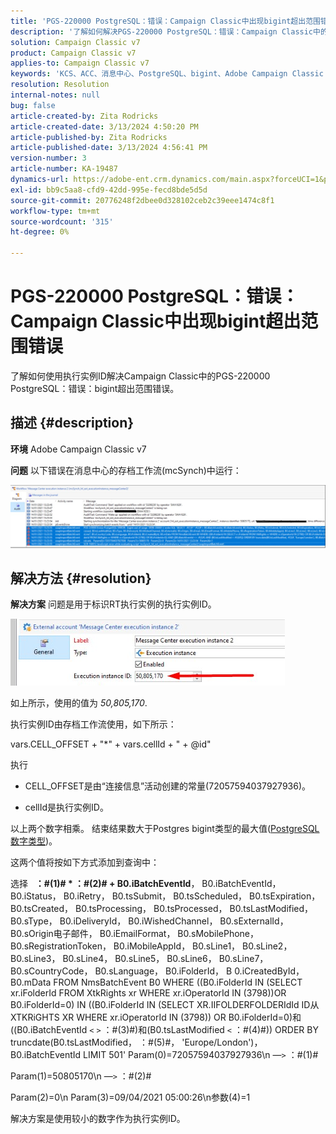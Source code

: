 ```yaml
---
title: 'PGS-220000 PostgreSQL：错误：Campaign Classic中出现bigint超出范围错误'
description: '了解如何解决PGS-220000 PostgreSQL：错误：Campaign Classic中的bigint超出范围错误'
solution: Campaign Classic v7
product: Campaign Classic v7
applies-to: Campaign Classic v7
keywords: 'KCS、ACC、消息中心、PostgreSQL、bigint、Adobe Campaign Classic v7、PGS-220000、错误：bigint超出范围、故障排除'
resolution: Resolution
internal-notes: null
bug: false
article-created-by: Zita Rodricks
article-created-date: 3/13/2024 4:50:20 PM
article-published-by: Zita Rodricks
article-published-date: 3/13/2024 4:56:41 PM
version-number: 3
article-number: KA-19487
dynamics-url: https://adobe-ent.crm.dynamics.com/main.aspx?forceUCI=1&pagetype=entityrecord&etn=knowledgearticle&id=f1155bc4-59e1-ee11-904d-6045bd0065b6
exl-id: bb9c5aa8-cfd9-42dd-995e-fecd8bde5d5d
source-git-commit: 20776248f2dbee0d328102ceb2c39eee1474c8f1
workflow-type: tm+mt
source-wordcount: '315'
ht-degree: 0%

---
```


# PGS-220000 PostgreSQL：错误：Campaign Classic中出现bigint超出范围错误


了解如何使用执行实例ID解决Campaign Classic中的PGS-220000 PostgreSQL：错误：bigint超出范围错误。

## 描述 {#description}


<b>环境</b>
Adobe Campaign Classic v7

<b>问题</b>
以下错误在消息中心的存档工作流(mcSynch)中运行：

![](assets/___f3155bc4-59e1-ee11-904d-6045bd0065b6___.png)




## 解决方法 {#resolution}


<b>解决方案</b>
问题是用于标识RT执行实例的执行实例ID。

![](assets/b19e48ed-65d1-ec11-a7b5-00224809c556.png)

如上所示，使用的值为 *50,805,170*.

执行实例ID由存档工作流使用，如下所示：

vars.CELL_OFFSET + &quot;\*&quot; + vars.cellId + &quot; + @id&quot;

执行

- CELL_OFFSET是由“连接信息”活动创建的常量(72057594037927936)。

- cellId是执行实例ID。

以上两个数字相乘。 结束结果数大于Postgres bigint类型的最大值([PostgreSQL数字类型](https://www.postgresql.org/docs/10/datatype-numeric.html))。

这两个值将按如下方式添加到查询中：

选择   <b>：#(1)# \* ：#(2)# + B0.iBatchEventId</b>， B0.iBatchEventId， B0.iStatus， B0.iRetry， B0.tsSubmit， B0.tsScheduled， B0.tsExpiration， B0.tsCreated， B0.tsProcessing， B0.tsProcessed， B0.tsLastModified， B0.sType， B0.iDeliveryId， B0.iWishedChannel， B0.sExternalId， B0.sOrigin电子邮件， B0.iEmailFormat， B0.sMobilePhone， B0.sRegistrationToken， B0.iMobileAppId， B0.sLine1， B0.sLine2， B0.sLine3， B0.sLine4， B0.sLine5， B0.sLine6， B0.sLine7， B0.sCountryCode， B0.sLanguage， B0.iFolderId， B 0.iCreatedById， B0.mData FROM NmsBatchEvent B0 WHERE ((B0.iFolderId IN (SELECT xr.iFolderId FROM XtkRights xr WHERE xr.iOperatorId IN (3798))OR B0.iFolderId=0) IN ((B0.iFolderId IN (SELECT XR.IIFOLDERFOLDERIdId ID从XTKRiGHTS XR WHERE xr.iOperatorId IN (3798)) OR B0.iFolderId=0)和((B0.iBatchEventId `<` `>`  ：#(3)#)和(B0.tsLastModified `<`  ：#(4)#)) ORDER BY truncdate(B0.tsLastModified， ：#(5)#， &#39;Europe/London&#39;)， B0.iBatchEventId LIMIT 501&#39; Param(0)=72057594037927936\n —`>`  ：#(1)#

Param(1)=50805170\n —`>`  ：#(2)#

Param(2)=0\n Param(3)=09/04/2021 05:00:26\n参数(4)=1

解决方案是使用较小的数字作为执行实例ID。
